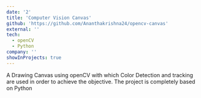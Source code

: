 ```yaml
---
date: '2'
title: 'Computer Vision Canvas'
github: 'https://github.com/Ananthakrishna24/opencv-canvas'
external: ''
tech:
  - openCV
  - Python
company: ''
showInProjects: true
---
```


A Drawing Canvas using openCV with which Color Detection and tracking are used in order to achieve the objective. The project is completely based on Python
